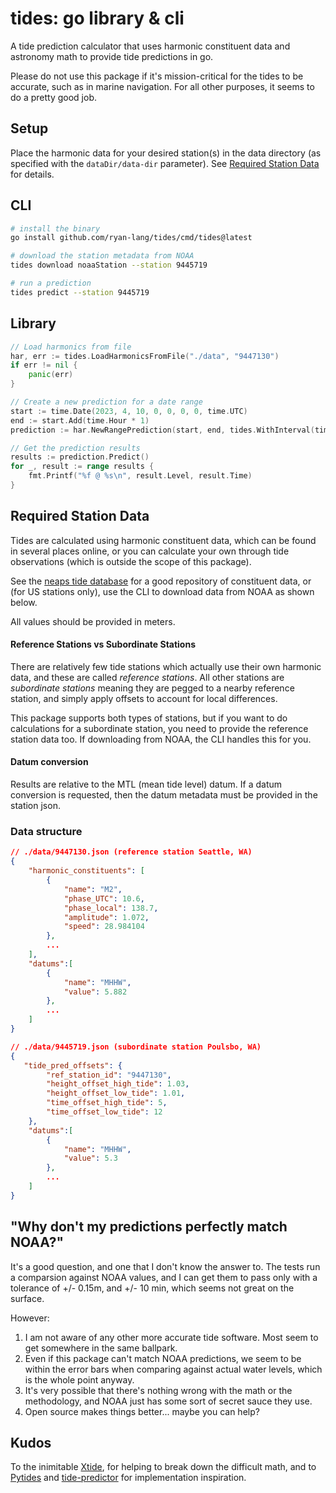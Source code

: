 # tides: go library & cli

A tide prediction calculator that uses harmonic constituent data and astronomy math to provide tide predictions in go.

Please do not use this package if it's mission-critical for the tides to be accurate, such as in marine navigation. For all other purposes, it seems to do a pretty good job.

## Setup

Place the harmonic data for your desired station(s) in the data directory (as specified with the `dataDir/data-dir` parameter). See [Required Station Data](#required-station-data) for details.

## CLI
```bash
# install the binary
go install github.com/ryan-lang/tides/cmd/tides@latest

# download the station metadata from NOAA
tides download noaaStation --station 9445719

# run a prediction
tides predict --station 9445719
```

## Library
```go
// Load harmonics from file
har, err := tides.LoadHarmonicsFromFile("./data", "9447130")
if err != nil {
    panic(err)
}

// Create a new prediction for a date range
start := time.Date(2023, 4, 10, 0, 0, 0, 0, time.UTC)
end := start.Add(time.Hour * 1)
prediction := har.NewRangePrediction(start, end, tides.WithInterval(time.Minute*10))

// Get the prediction results
results := prediction.Predict()
for _, result := range results {
    fmt.Printf("%f @ %s\n", result.Level, result.Time)
}
```

## Required Station Data
Tides are calculated using harmonic constituent data, which can be found in several places online, or you can calculate your own through tide observations (which is outside the scope of this package).

See the [neaps tide database](https://github.com/neaps/tide-database) for a good repository of constituent data, or (for US stations only), use the CLI to download data from NOAA as shown below.

All values should be provided in meters.

#### Reference Stations vs Subordinate Stations

There are relatively few tide stations which actually use their own harmonic data, and these are called *reference stations*. All other stations are *subordinate stations* meaning they are pegged to a nearby reference station, and simply apply offsets to account for local differences.

This package supports both types of stations, but if you want to do calculations for a subordinate station, you need to provide the reference station data too. If downloading from NOAA, the CLI handles this for you.

#### Datum conversion

Results are relative to the MTL (mean tide level) datum. If a datum conversion is requested, then the datum metadata must be provided in the station json.

### Data structure
```json
// ./data/9447130.json (reference station Seattle, WA)
{
    "harmonic_constituents": [
        {
            "name": "M2",
            "phase_UTC": 10.6,
            "phase_local": 138.7,
            "amplitude": 1.072,
            "speed": 28.984104
        },
        ...
    ],
    "datums":[
        {
            "name": "MHHW",
            "value": 5.882
        },
        ...
    ]  
}
```
```json
// ./data/9445719.json (subordinate station Poulsbo, WA)
{
   "tide_pred_offsets": {
        "ref_station_id": "9447130",
        "height_offset_high_tide": 1.03,
        "height_offset_low_tide": 1.01,
        "time_offset_high_tide": 5,
        "time_offset_low_tide": 12
    },
    "datums":[
        {
            "name": "MHHW",
            "value": 5.3
        },
        ...
    ]  
}
```

## "Why don't my predictions perfectly match NOAA?"
It's a good question, and one that I don't know the answer to. The tests run a comparsion against NOAA values, and I can get them to pass only with a tolerance of +/- 0.15m, and +/- 10 min, which seems not great on the surface. 

However:

1) I am not aware of any other more accurate tide software. Most seem to get somewhere in the same ballpark.
2) Even if this package can't match NOAA predictions, we seem to be within the error bars when comparing against actual water levels, which is the whole point anyway.
3) It's very possible that there's nothing wrong with the math or the methodology, and NOAA just has some sort of secret sauce they use.
4) Open source makes things better... maybe you can help?

## Kudos
To the inimitable [Xtide](https://flaterco.com/xtide/), for helping to break down the difficult math, and to [Pytides](https://github.com/sam-cox/pytides) and [tide-predictor](https://github.com/neaps/tide-predictor) for implementation inspiration.
